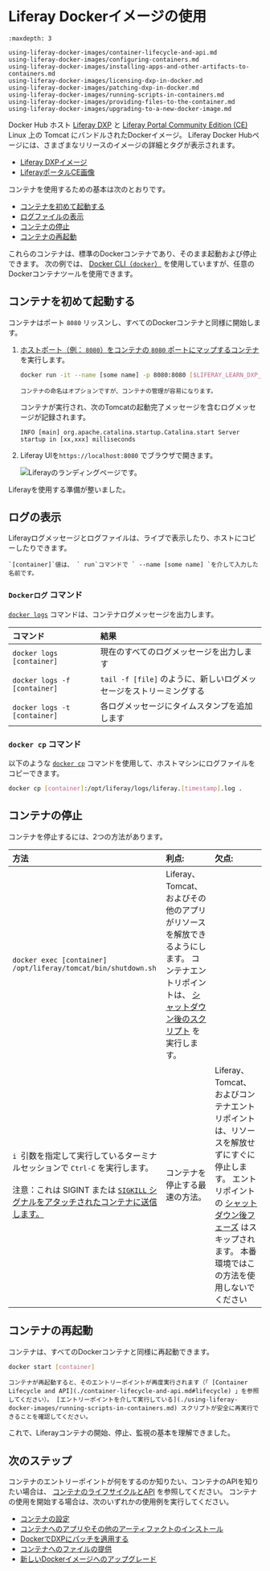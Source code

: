 # Liferay Dockerイメージの使用

```{toctree}
:maxdepth: 3

using-liferay-docker-images/container-lifecycle-and-api.md
using-liferay-docker-images/configuring-containers.md
using-liferay-docker-images/installing-apps-and-other-artifacts-to-containers.md
using-liferay-docker-images/licensing-dxp-in-docker.md
using-liferay-docker-images/patching-dxp-in-docker.md
using-liferay-docker-images/running-scripts-in-containers.md
using-liferay-docker-images/providing-files-to-the-container.md
using-liferay-docker-images/upgrading-to-a-new-docker-image.md
```

Docker Hub ホスト [Liferay DXP](https://hub.docker.com/r/liferay/dxp) と [Liferay Portal Community Edition (CE)](https://hub.docker.com/r/liferay/portal) Linux 上の Tomcat にバンドルされたDockerイメージ。 Liferay Docker Hubページには、さまざまなリリースのイメージの詳細とタグが表示されます。

* [Liferay DXPイメージ](https://hub.docker.com/r/liferay/dxp)
* [LiferayポータルCE画像](https://hub.docker.com/r/liferay/portal)

コンテナを使用するための基本は次のとおりです。

* [コンテナを初めて起動する](#starting-a-container-for-the-first-time)
* [ログファイルの表示](#viewing-log-files)
* [コンテナの停止](#stopping-a-container)
* [コンテナの再起動](#restarting-a-container)

これらのコンテナは、標準のDockerコンテナであり、そのまま起動および停止できます。 次の例では、 [Docker CLI（`docker`）](https://docs.docker.com/engine/reference/commandline/docker/) を使用していますが、任意のDockerコンテナツールを使用できます。

## コンテナを初めて起動する

コンテナはポート `8080` リッスンし、すべてのDockerコンテナと同様に開始します。

1.  [ホストポート（例： `8080`）をコンテナの `8080` ポートにマップするコンテナ](https://docs.docker.com/engine/reference/commandline/run/) を実行します。

    ``` bash
    docker run -it --name [some name] -p 8080:8080 [$LIFERAY_LEARN_DXP_DOCKER_IMAGE$]
    ```

    ```{note}
    コンテナの命名はオプションですが、コンテナの管理が容易になります。
    ```

    コンテナが実行され、次のTomcatの起動完了メッセージを含むログメッセージが記録されます。
    
        INFO [main] org.apache.catalina.startup.Catalina.start Server startup in [xx,xxx] milliseconds

2.  Liferay UIを`https://localhost:8080` でブラウザで開きます。

    ![Liferayのランディングページです。](./using-liferay-docker-images/images/01.png)

Liferayを使用する準備が整いました。

## ログの表示

Liferayログメッセージとログファイルは、ライブで表示したり、ホストにコピーしたりできます。

```{tip}
`[container]`値は、 ` run`コマンドで ` --name [some name] `を介して入力した名前です。
```

### `Dockerログ` コマンド

[`docker logs`](https://docs.docker.com/engine/reference/commandline/logs/) コマンドは、コンテナログメッセージを出力します。

| コマンド                         | 結果                                         |
|:---------------------------- |:------------------------------------------ |
| `docker logs [container]`    | 現在のすべてのログメッセージを出力します                       |
| `docker logs -f [container]` | `tail -f [file]` のように、新しいログメッセージをストリーミングする |
| `docker logs -t [container]` | 各ログメッセージにタイムスタンプを追加します                     |

### `docker cp` コマンド

以下のような [`docker cp`](https://docs.docker.com/engine/reference/commandline/cp/) コマンドを使用して、ホストマシンにログファイルをコピーできます。

``` bash
docker cp [container]:/opt/liferay/logs/liferay.[timestamp].log .
```

## コンテナの停止

コンテナを停止するには、2つの方法があります。

| 方法                                                                                                                                                                                                        | 利点:                                                                                                                                           | 欠点:                                                                                                                                                                     |
|:--------------------------------------------------------------------------------------------------------------------------------------------------------------------------------------------------------- |:--------------------------------------------------------------------------------------------------------------------------------------------- |:----------------------------------------------------------------------------------------------------------------------------------------------------------------------- |
| `docker exec [container] /opt/liferay/tomcat/bin/shutdown.sh`                                                                                                                                             | Liferay、Tomcat、およびその他のアプリがリソースを解放できるようにします。 コンテナエントリポイントは、 [シャットダウン後のスクリプト](./using-liferay-docker-images/container-lifecycle-and-api.md#post-shutdown-phase-api) を実行します。 |                                                                                                                                                                         |
| `i `引数を指定して実行しているターミナルセッションで `Ctrl-C` を実行します。<br><br>注意：これは SIGINT または [`SIGKILL` シグナルをアタッチされたコンテナに送信します。](https://docs.docker.com/engine/reference/commandline/attach/#extended-description) | コンテナを停止する最速の方法。                                                                                                                               | Liferay、Tomcat、およびコンテナエントリポイントは、リソースを解放せずにすぐに停止します。 エントリポイントの [シャットダウン後フェーズ](./using-liferay-docker-images/container-lifecycle-and-api.md#post-shutdown-phase-api) はスキップされます。 本番環境ではこの方法を使用しないでください |

## コンテナの再起動

コンテナは、すべてのDockerコンテナと同様に再起動できます。

``` bash
docker start [container]
```

```{warning}
コンテナが再起動すると、そのエントリーポイントが再度実行されます（「 [Container Lifecycle and API](./container-lifecycle-and-api.md#lifecycle) 」を参照してください）。 [エントリーポイントを介して実行している](./using-liferay-docker-images/running-scripts-in-containers.md) スクリプトが安全に再実行できることを確認してください。
```

これで、Liferayコンテナの開始、停止、監視の基本を理解できました。

## 次のステップ

コンテナのエントリーポイントが何をするのか知りたい、コンテナのAPIを知りたい場合は、 [コンテナのライフサイクルとAPI](./using-liferay-docker-images/container-lifecycle-and-api.md) を参照してください。 コンテナの使用を開始する場合は、次のいずれかの使用例を実行してください。

* [コンテナの設定](./using-liferay-docker-images/configuring-containers.md)
* [コンテナへのアプリやその他のアーティファクトのインストール](./using-liferay-docker-images/installing-apps-and-other-artifacts-to-containers.md)
* [DockerでDXPにパッチを適用する](./using-liferay-docker-images/patching-dxp-in-docker.md)
* [コンテナへのファイルの提供](./using-liferay-docker-images/providing-files-to-the-container.md)
* [新しいDockerイメージへのアップグレード](./using-liferay-docker-images/upgrading-to-a-new-docker-image.md)